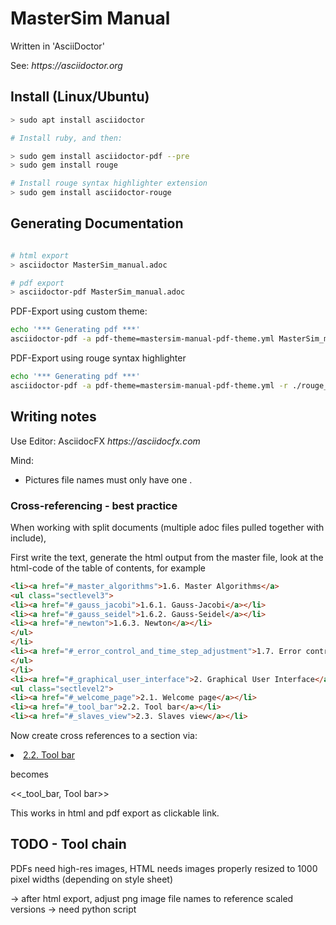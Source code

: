 # MasterSim Manual

Written in 'AsciiDoctor'

See: _https://asciidoctor.org_

## Install (Linux/Ubuntu)

```bash
> sudo apt install asciidoctor 

# Install ruby, and then:

> sudo gem install asciidoctor-pdf --pre
> sudo gem install rouge

# Install rouge syntax highlighter extension
> sudo gem install asciidoctor-rouge
```

## Generating Documentation

```bash

# html export
> asciidoctor MasterSim_manual.adoc

# pdf export
> asciidoctor-pdf MasterSim_manual.adoc
```

PDF-Export using custom theme:

```bash
echo '*** Generating pdf ***'
asciidoctor-pdf -a pdf-theme=mastersim-manual-pdf-theme.yml MasterSim_manual.adoc
```

PDF-Export using rouge syntax highlighter

```bash
echo '*** Generating pdf ***'
asciidoctor-pdf -a pdf-theme=mastersim-manual-pdf-theme.yml -r ./rouge_theme.rb MasterSim_manual.adoc
```


## Writing notes

Use Editor: AsciidocFX _https://asciidocfx.com_

Mind:

- Pictures file names must only have one .



### Cross-referencing - best practice

When working with split documents (multiple adoc files pulled together with include),

First write the text, generate the html output from the master file, look at the html-code of the table of contents, for example

```html
<li><a href="#_master_algorithms">1.6. Master Algorithms</a>
<ul class="sectlevel3">
<li><a href="#_gauss_jacobi">1.6.1. Gauss-Jacobi</a></li>
<li><a href="#_gauss_seidel">1.6.2. Gauss-Seidel</a></li>
<li><a href="#_newton">1.6.3. Newton</a></li>
</ul>
</li>
<li><a href="#_error_control_and_time_step_adjustment">1.7. Error control and time step adjustment</a></li>
</ul>
</li>
<li><a href="#_graphical_user_interface">2. Graphical User Interface</a>
<ul class="sectlevel2">
<li><a href="#_welcome_page">2.1. Welcome page</a></li>
<li><a href="#_tool_bar">2.2. Tool bar</a></li>
<li><a href="#_slaves_view">2.3. Slaves view</a></li>
```

Now create cross references to a section via:

  <li><a href="#_tool_bar">2.2. Tool bar</a></li>

becomes

  <<_tool_bar, Tool bar>>

This works in html and pdf export as clickable link.


## TODO - Tool chain

PDFs need high-res images, HTML needs images
properly resized to 1000 pixel widths (depending on style sheet)

-> after html export, adjust png image file names to reference
   scaled versions -> need python script




